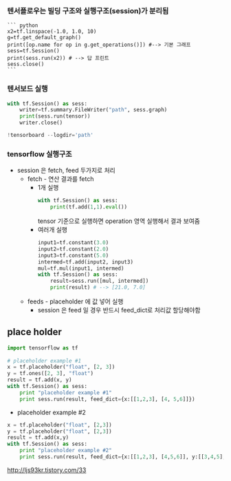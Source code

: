 ### 텐서플로우는 빌딩 구조와 실행구조(session)가 분리됨
	``` python
	x2=tf.linspace(-1.0, 1.0, 10)
	g=tf.get_default_graph()
	print([op.name for op in g.get_operations()]) #--> 기본 그래프
	sess=tf.Session()
	print(sess.run(x2)) # --> 답 프린트
	sess.close()
	```


### 텐서보드 실행
``` python
with tf.Session() as sess:
	writer=tf.summary.FileWriter("path", sess.graph)
	print(sess.run(tensor))
	writer.close()
```
``` python
!tensorboard --logdir='path'
```

### tensorflow 실행구조
* session 은 fetch, feed 두가지로 처리
	* fetch - 연산 결과를 fetch
		* 1개 실행
			``` python
			with tf.Session() as sess:
				print(tf.add(1,1).eval())
			```
			tensor 기준으로 실행하면 operation 영역 실행해서 결과 보여줌
		* 여러개 실행
			``` python
			input1=tf.constant(3.0)
			input2=tf.constant(2.0)
			input3=tf.constant(5.0)
			intermed=tf.add(input2, input3)
			mul=tf.mul(input1, intermed)
			with tf.Session() as sess:
				result=sess.run([mul, intermed])
				print(result) # --> [21.0, 7.0]
			```
	* feeds - placeholder 에 값 넣어 실행
		* session 은 feed 일 경우 반드시 feed_dict로 처리값 할당해야함
		
## place holder
``` python
import tensorflow as tf
 
# placeholder example #1
x = tf.placeholder("float", [2, 3])
y = tf.ones([2, 3], "float")
result = tf.add(x, y)
with tf.Session() as sess:
    print "placeholder example #1"
    print sess.run(result, feed_dict={x:[[1,2,3], [4, 5,6]]})
```
* placeholder example #2
``` python
x = tf.placeholder("float", [2,3])
y = tf.placeholder("float", [2,3])
result = tf.add(x,y)
with tf.Session() as sess:
    print "placeholder example #2"
    print sess.run(result, feed_dict={x:[[1,2,3], [4,5,6]], y:[[3,4,5], [6,7,8]]})
```
http://ljs93kr.tistory.com/33